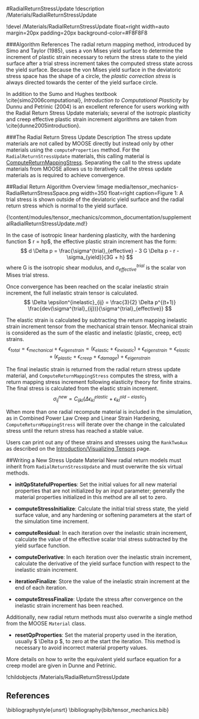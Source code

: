#RadialReturnStressUpdate
!description /Materials/RadialReturnStressUpdate

!devel /Materials/RadialReturnStressUpdate float=right width=auto margin=20px padding=20px background-color=#F8F8F8

###Algorithm References
The radial return mapping method, introduced by Simo and Taylor (1985), uses a von Mises yield surface to determine the increment of plastic strain necessary to return the stress state to the yield surface after a trial stress increment takes the computed stress state across the yield surface.  Because the von Mises yield surface in the deviatoric stress space has the shape of a circle, the _plastic correction stress_ is always directed towards the center of the yield surface circle.

In addition to the Sumo and Hughes textbook \cite{simo2006computational}, _Introduction to Computational Plasticity_ by Dunnu and Petrinic (2004) is an excellent reference for users working with the Radial Return Stress Update materials; several of the isotropic plasticity and creep effective plastic strain increment algorithms are taken from \cite{dunne2005introduction}.

###The Radial Return Stress Update Description
The stress update materials are not called by MOOSE directly but instead only by other materials using the `computeProperties` method.  For the `RadialReturnStressUpdate` materials, this calling material is [ComputeReturnMappingStress](ComputeReturnMappingStress.md).  Separating the call to the stress update materials from MOOSE allows us to iteratively call the stress update materials as is required to achieve convergence.

##Radial Return Algorithm Overview
!image media/tensor_mechanics-RadialReturnStressSpace.png width=350 float=right caption=Figure 1: A trial stress is shown outside of the deviatoric yield surface and the radial return stress which is normal to the yield surface.

{!content/modules/tensor_mechanics/common_documentation/supplementalRadialReturnStressUpdate.md!}

In the case of isotropic linear hardening plasticity, with the hardening function $ r = hp$, the effective plastic strain increment has the form:
$$
 d \Delta p = \frac{\sigma^{trial}_{effective} - 3 G \Delta p - r - \sigma_{yield}}{3G + h}
$$
where G is the isotropic shear modulus, and $\sigma^{trial}_{effective}$ is the scalar von Mises trial stress.

Once convergence has been reached on the scalar inelastic strain increment, the full inelastic strain tensor is calculated.
$$
\Delta \epsilon^{inelastic}_{ij} = \frac{3}{2} \Delta p^{(t+1)} \frac{dev(\sigma^{trial}_{ij})}{\sigma^{trial}_{effective}}
$$

The elastic strain is calculated by subtracting the return mapping inelastic strain increment tensor from the mechanical strain tensor.  Mechanical strain is considered as the sum of the elastic and inelastic (plastic, creep, ect) strains.
$$
\epsilon_{total} = \epsilon_{mechanical} + \epsilon_{eigenstrain}
= \left( \epsilon_{elastic} + \epsilon_{inelastic} \right) + \epsilon_{eigenstrain}
= \epsilon_{elastic} + \left( \epsilon_{plastic} + \epsilon_{creep} + \epsilon_{damage}  \right) + \epsilon_{eigenstrain}
$$

The final inelastic strain is returned from the radial return stress update material, and `ComputeReturnMappingStress` computes the stress, with a return mapping stress increment following elasticity theory for finite strains. The final stress is calculated from the elastic strain increment.
$$
\sigma^{new}_{ij} = C_{ijkl} \left( \Delta \epsilon^{elastic}_{kl} + \epsilon^{old-elastic}_{kl} \right)
$$

When more than one radial recompute material is included in the simulation, as in Combined Power Law Creep and Linear Strain Hardening, `ComputeReturnMappingStress` will iterate over the change in the calculated stress until the return stress has reached a stable value.

Users can print out any of these strains and stresses using the `RankTwoAux` as described on the
[Introduction/Visualizing Tensors](auto::/introduction/VisualizingTensors) page.

##Writing a New Stress Update Material
New radial return models must inherit from `RadialReturnStressUpdate` and must overwrite the six virtual methods.

  - **initQpStatefulProperties**: Set the initial values for all new material properties that are not initialized by an input parameter; generally the material properties initialized in this method are all set to zero.
  - **computeStressInitialize**: Calculate the initial trial stress state, the yield surface value, and any hardening or softening parameters at the start of the simulation time increment.
  - **computeResidual**: In each iteration over the inelastic strain increment, calculate the value of the effective scalar trial stress subtracted by the yield surface function.
  - **computeDerivative**: In each iteration over the inelastic strain increment, calculate the derivative of the yield surface function with respect to the inelastic strain increment.

  - **iterationFinalize**: Store the value of the inelastic strain increment at the end of each iteration.
  - **computeStressFinalize**: Update the stress after convergence on the inelastic strain increment has been reached.

Additionally, new radial return methods must also overwrite a single method from the MOOSE `Material` class.

  - **resetQpProperties**: Set the material property used in the iteration, usually $ \Delta p $, to zero at the start the iteration.  This method is necessary to avoid incorrect material property values.

More details on how to write the equivalent yield surface equation for a creep model are given in Dunne and Petrinic.


!childobjects /Materials/RadialReturnStressUpdate

## References
\bibliographystyle{unsrt}
\bibliography{bib/tensor_mechanics.bib}

